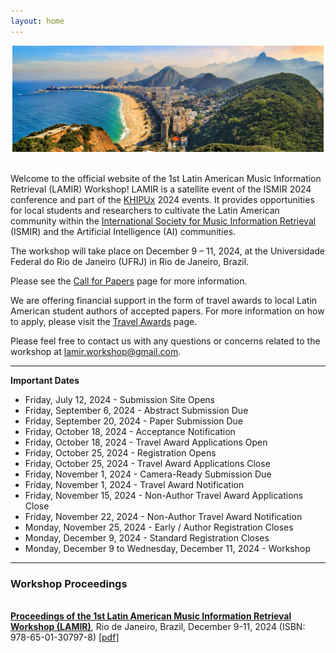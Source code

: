 ```yaml
---
layout: home
---
```


<center><img src="assets/images/rio.jpg" alt="Rio de Janeiro landscape" style="max-width: 99%;"></center>
<br>

Welcome to the official website of the 1st Latin American Music Information
Retrieval (LAMIR) Workshop! LAMIR is a satellite event of the ISMIR 2024
conference and part of the [KHIPUx](https://khipu.ai/) 2024 events. It provides opportunities for
local students and researchers to cultivate the Latin American community within
the [International Society for Music Information Retrieval](https://ismir.net/) (ISMIR) and the
Artificial Intelligence (AI) communities.

The workshop will take place on December 9 – 11, 2024, at the Universidade
Federal do Rio de Janeiro (UFRJ) in Rio de Janeiro, Brazil.

Please see the [Call for Papers](call4papers) page for more information.

We are offering financial support in the form of travel awards to local
Latin American student authors of accepted papers. For more information on how to
apply, please visit the [Travel Awards](travel_awards) page.


Please feel free to contact us with any questions or concerns related to the workshop at <a href="mailto:lamir.workshop@gmail.com">lamir.workshop@gmail.com</a>.

---

**Important Dates**
* Friday, July 12, 2024 - Submission Site Opens
* Friday, September 6, 2024 - Abstract Submission Due
* Friday, September 20, 2024 - Paper Submission Due
* Friday, October 18, 2024 - Acceptance Notification
* Friday, October 18, 2024 - Travel Award Applications Open
* Friday, October 25, 2024 - Registration Opens
* Friday, October 25, 2024 - Travel Award Applications Close
* Friday, November 1, 2024 - Camera-Ready Submission Due
* Friday, November 1, 2024 - Travel Award Notification
* Friday, November 15, 2024 - Non-Author Travel Award Applications Close
* Friday, November 22, 2024 - Non-Author Travel Award Notification
* Monday, November 25, 2024 - Early / Author Registration Closes
* Monday, December 9, 2024 - Standard Registration Closes
* Monday, December 9 to Wednesday, December 11, 2024 - Workshop

---

### Workshop Proceedings

<br>[**Proceedings of the 1st Latin American Music Information Retrieval Workshop (LAMIR)**](https://zenodo.org/records/14908040), Rio de Janeiro, Brazil, December 9-11, 2024 (ISBN: 978-65-01-30797-8) [[pdf](https://zenodo.org/records/14908040/files/LAMIR2024_proceedings.pdf)]
